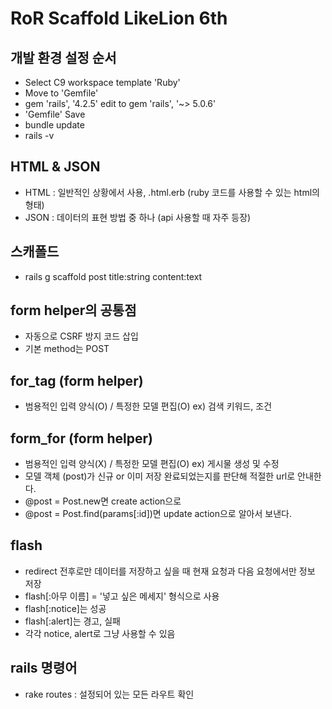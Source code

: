 # RoR Scaffold LikeLion 6th

## 개발 환경 설정 순서
* Select C9 workspace template 'Ruby'
* Move to 'Gemfile'
* gem 'rails', '4.2.5' edit to gem 'rails', '~> 5.0.6'
* 'Gemfile' Save
* bundle update
* rails -v

## HTML & JSON
* HTML : 일반적인 상황에서 사용, .html.erb (ruby 코드를 사용할 수 있는 html의 형태)
* JSON : 데이터의 표현 방법 중 하나 (api 사용할 때 자주 등장)

## 스캐폴드
* rails g scaffold post title:string content:text

## form helper의 공통점
* 자동으로 CSRF 방지 코드 삽입
* 기본 method는 POST

## for_tag (form helper)
* 범용적인 입력 양식(O) / 특정한 모델 편집(O) ex) 검색 키워드, 조건

## form_for (form helper)
* 범용적인 입력 양식(X) / 특정한 모델 편집(O) ex) 게시물 생성 및 수정
* 모델 객체 (post)가 신규 or 이미 저장 완료되었는지를 판단해 적절한 url로 안내한다.
* @post = Post.new면 create action으로
* @post = Post.find(params[:id])면 update action으로 알아서 보낸다.

## flash
* redirect 전후로만 데이터를 저장하고 싶을 때 현재 요청과 다음 요청에서만 정보 저장
* flash[:아무 이름] = '넣고 싶은 메세지' 형식으로 사용
* flash[:notice]는 성공
* flash[:alert]는 경고, 실패
* 각각 notice, alert로 그냥 사용할 수 있음

## rails 명령어
* rake routes : 설정되어 있는 모든 라우트 확인